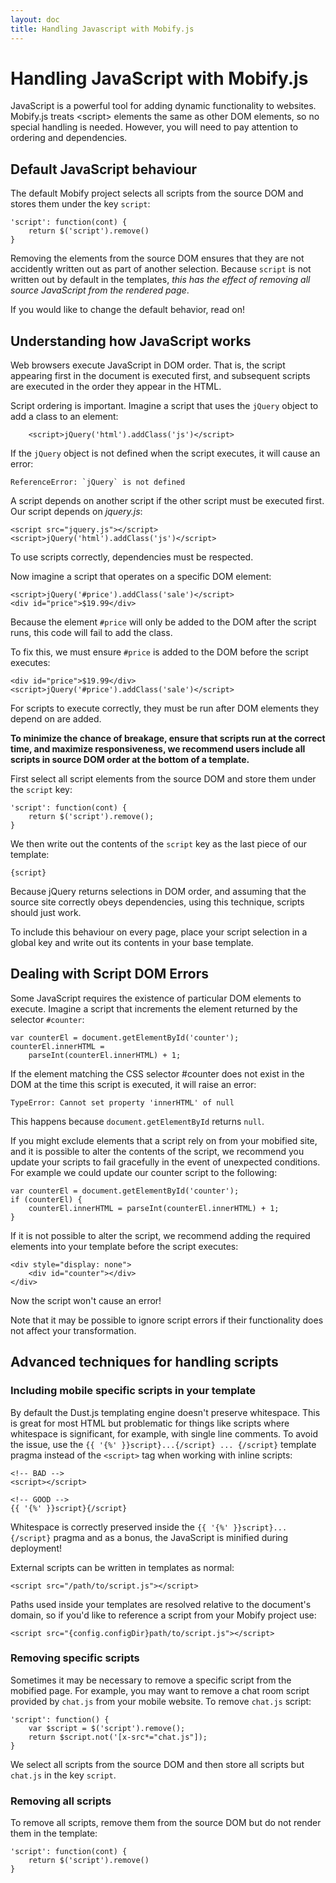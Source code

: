 ```yaml
---
layout: doc
title: Handling Javascript with Mobify.js
---
```


# Handling JavaScript with Mobify.js

JavaScript is a powerful tool for adding dynamic functionality to
websites. Mobify.js treats \<script\> elements the same as other DOM
elements, so no special handling is needed. However, you will need to
pay attention to ordering and dependencies.

## Default JavaScript behaviour

The default Mobify project selects all scripts from the source DOM and
stores them under the key `script`:

    'script': function(cont) {
        return $('script').remove()
    }

Removing the elements from the source DOM ensures that they are not
accidently written out as part of another selection. Because `script` is
not written out by default in the templates, *this has the effect of
removing all source JavaScript from the rendered page*.

If you would like to change the default behavior, read on!

## Understanding how JavaScript works

Web browsers execute JavaScript in DOM order. That is, the script
appearing first in the document is executed first, and subsequent
scripts are executed in the order they appear in the HTML.

Script ordering is important. Imagine a script that uses the `jQuery`
object to add a class to an element:

        <script>jQuery('html').addClass('js')</script>

If the `jQuery` object is not defined when the script executes, it will
cause an error:

    ReferenceError: `jQuery` is not defined

A script depends on another script if the other script must be executed
first. Our script depends on _jquery.js_:

    <script src="jquery.js"></script>
    <script>jQuery('html').addClass('js')</script>

To use scripts correctly, dependencies must be respected.

Now imagine a script that operates on a specific DOM element:

    <script>jQuery('#price').addClass('sale')</script>
    <div id="price">$19.99</div>

Because the element `#price` will only be added to the DOM after the
script runs, this code will fail to add the class.

To fix this, we must ensure `#price` is added to the DOM before the
script executes:

    <div id="price">$19.99</div>
    <script>jQuery('#price').addClass('sale')</script>

For scripts to execute correctly, they must be run after DOM elements
they depend on are added.

**To minimize the chance of breakage, ensure that scripts run at the
correct time, and maximize responsiveness, we recommend users include
all scripts in source DOM order at the bottom of a template.**

First select all script elements from the source DOM and store them
under the `script` key:

    'script': function(cont) {
        return $('script').remove();
    }

We then write out the contents of the `script` key as the last piece of
our template:

    {script}

Because jQuery returns selections in DOM order, and assuming that the
source site correctly obeys dependencies, using this technique, scripts
should just work.

To include this behaviour on every page, place your script selection in
a global key and write out its contents in your base template.

## Dealing with Script DOM Errors

Some JavaScript requires the existence of particular DOM elements to
execute. Imagine a script that increments the element returned by the
selector `#counter`:

    var counterEl = document.getElementById('counter');
    counterEl.innerHTML = 
        parseInt(counterEl.innerHTML) + 1;

If the element matching the CSS selector \#counter does not exist in the
DOM at the time this script is executed, it will raise an error:

    TypeError: Cannot set property 'innerHTML' of null

This happens because `document.getElementById` returns `null`.

If you might exclude elements that a script rely on from your mobified
site, and it is possible to alter the contents of the script, we
recommend you update your scripts to fail gracefully in the event of
unexpected conditions. For example we could update our counter script to
the following:

    var counterEl = document.getElementById('counter');
    if (counterEl) {
        counterEl.innerHTML = parseInt(counterEl.innerHTML) + 1;
    }

If it is not possible to alter the script, we recommend adding the
required elements into your template before the script executes:

    <div style="display: none">
        <div id="counter"></div>
    </div>

Now the script won't cause an error!

Note that it may be possible to ignore script errors if their
functionality does not affect your transformation.

Advanced techniques for handling scripts
----------------------------------------

### Including mobile specific scripts in your template

By default the Dust.js templating engine doesn't preserve whitespace.
This is great for most HTML but problematic for things like scripts
where whitespace is significant, for example, with single line comments.
To avoid the issue, use the `{{ '{%' }}script}...{/script} ... {/script}` template pragma
instead of the `<script>` tag when working with inline scripts:

    <!-- BAD -->
    <script></script>

    <!-- GOOD -->
    {{ '{%' }}script}{/script}

Whitespace is correctly preserved inside the `{{ '{%' }}script}...{/script}` pragma and as a
bonus, the JavaScript is minified during deployment!

External scripts can be written in templates as normal:

    <script src="/path/to/script.js"></script>

Paths used inside your templates are resolved relative to the document's
domain, so if you'd like to reference a script from your Mobify project
use:

    <script src="{config.configDir}path/to/script.js"></script>

### Removing specific scripts

Sometimes it may be necessary to remove a specific script from the
mobified page. For example, you may want to remove a chat room script
provided by `chat.js` from your mobile website. To remove `chat.js`
script:

    'script': function() {
        var $script = $('script').remove();
        return $script.not('[x-src*="chat.js"]);
    }

We select all scripts from the source DOM and then store all scripts but
`chat.js` in the key `script`.

### Removing all scripts

To remove all scripts, remove them from the source DOM but do not render
them in the template:

    'script': function(cont) {
        return $('script').remove()
    }
